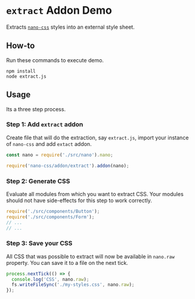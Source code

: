# `extract` Addon Demo

Extracts [`nano-css`](https://github.com/streamich/nano-css) styles into an external style sheet.

## How-to

Run these commands to execute demo.

```shell
npm install
node extract.js
```


## Usage

Its a three step process.


### Step 1: Add `extract` addon

Create file that will do the extraction, say `extract.js`, import your instance of `nano-css`
and add `extact` addon.

```js
const nano = require('./src/nano').nano;

require('nano-css/addon/extract').addon(nano);
```


### Step 2: Generate CSS

Evaluate all modules from which you want to extract CSS. Your modules should not have side-effects
for this step to work correctly.

```js
require('./src/components/Button');
require('./src/components/Form');
// ...
// ...
```


### Step 3: Save your CSS

All CSS that was possible to extract will now be available in `nano.raw` property.
You can save it to a file on the next tick.

```js
process.nextTick(() => {
  console.log('CSS', nano.raw);
  fs.writeFileSync('./my-styles.css', nano.raw);
});
```
